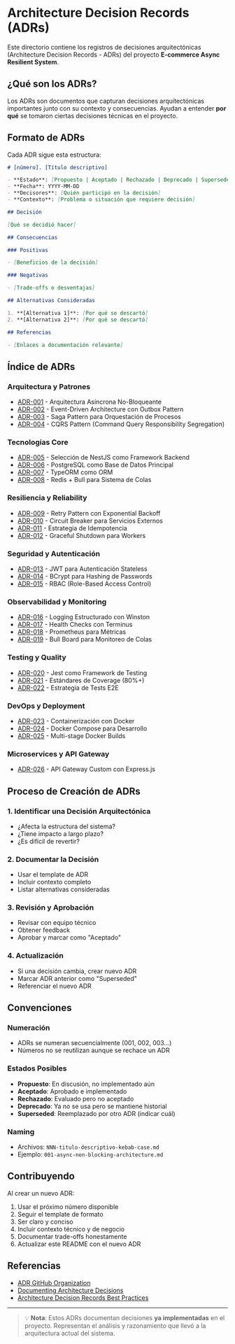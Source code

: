 # Architecture Decision Records (ADRs)

Este directorio contiene los registros de decisiones arquitectónicas (Architecture Decision Records - ADRs) del proyecto **E-commerce Async Resilient System**.

## ¿Qué son los ADRs?

Los ADRs son documentos que capturan decisiones arquitectónicas importantes junto con su contexto y consecuencias. Ayudan a entender **por qué** se tomaron ciertas decisiones técnicas en el proyecto.

## Formato de ADRs

Cada ADR sigue esta estructura:

```markdown
# [número]. [Título descriptivo]

- **Estado**: [Propuesto | Aceptado | Rechazado | Deprecado | Superseded]
- **Fecha**: YYYY-MM-DD
- **Decisores**: [Quién participó en la decisión]
- **Contexto**: [Problema o situación que requiere decisión]

## Decisión

[Qué se decidió hacer]

## Consecuencias

### Positivas

- [Beneficios de la decisión]

### Negativas

- [Trade-offs o desventajas]

## Alternativas Consideradas

1. **[Alternativa 1]**: [Por qué se descartó]
2. **[Alternativa 2]**: [Por qué se descartó]

## Referencias

- [Enlaces a documentación relevante]
```

## Índice de ADRs

### Arquitectura y Patrones

- [ADR-001](001-async-non-blocking-architecture.md) - Arquitectura Asíncrona No-Bloqueante
- [ADR-002](002-event-driven-outbox-pattern.md) - Event-Driven Architecture con Outbox Pattern
- [ADR-003](003-saga-pattern-orchestration.md) - Saga Pattern para Orquestación de Procesos
- [ADR-004](004-cqrs-pattern-implementation.md) - CQRS Pattern (Command Query Responsibility Segregation)

### Tecnologías Core

- [ADR-005](005-nestjs-framework-selection.md) - Selección de NestJS como Framework Backend
- [ADR-006](006-postgresql-database-choice.md) - PostgreSQL como Base de Datos Principal
- [ADR-007](007-typeorm-as-orm.md) - TypeORM como ORM
- [ADR-008](008-redis-bull-queue-system.md) - Redis + Bull para Sistema de Colas

### Resiliencia y Reliability

- [ADR-009](009-retry-pattern-exponential-backoff.md) - Retry Pattern con Exponential Backoff
- [ADR-010](010-circuit-breaker-pattern.md) - Circuit Breaker para Servicios Externos
- [ADR-011](011-idempotency-key-strategy.md) - Estrategia de Idempotencia
- [ADR-012](012-graceful-shutdown-mechanism.md) - Graceful Shutdown para Workers

### Seguridad y Autenticación

- [ADR-013](013-jwt-authentication-strategy.md) - JWT para Autenticación Stateless
- [ADR-014](014-password-hashing-bcrypt.md) - BCrypt para Hashing de Passwords
- [ADR-015](015-role-based-access-control.md) - RBAC (Role-Based Access Control)

### Observabilidad y Monitoring

- [ADR-016](016-structured-logging-winston.md) - Logging Estructurado con Winston
- [ADR-017](017-health-checks-terminus.md) - Health Checks con Terminus
- [ADR-018](018-prometheus-metrics-monitoring.md) - Prometheus para Métricas
- [ADR-019](019-bull-board-dashboard.md) - Bull Board para Monitoreo de Colas

### Testing y Quality

- [ADR-020](020-jest-testing-framework.md) - Jest como Framework de Testing
- [ADR-021](021-test-coverage-standards.md) - Estándares de Coverage (80%+)
- [ADR-022](022-e2e-testing-strategy.md) - Estrategia de Tests E2E

### DevOps y Deployment

- [ADR-023](023-docker-containerization.md) - Containerización con Docker
- [ADR-024](024-docker-compose-development.md) - Docker Compose para Desarrollo
- [ADR-025](025-multi-stage-docker-builds.md) - Multi-stage Docker Builds

### Microservices y API Gateway

- [ADR-026](026-api-gateway-express-custom.md) - API Gateway Custom con Express.js

## Proceso de Creación de ADRs

### 1. **Identificar una Decisión Arquitectónica**

- ¿Afecta la estructura del sistema?
- ¿Tiene impacto a largo plazo?
- ¿Es difícil de revertir?

### 2. **Documentar la Decisión**

- Usar el template de ADR
- Incluir contexto completo
- Listar alternativas consideradas

### 3. **Revisión y Aprobación**

- Revisar con equipo técnico
- Obtener feedback
- Aprobar y marcar como "Aceptado"

### 4. **Actualización**

- Si una decisión cambia, crear nuevo ADR
- Marcar ADR anterior como "Superseded"
- Referenciar el nuevo ADR

## Convenciones

### Numeración

- ADRs se numeran secuencialmente (001, 002, 003...)
- Números no se reutilizan aunque se rechace un ADR

### Estados Posibles

- **Propuesto**: En discusión, no implementado aún
- **Aceptado**: Aprobado e implementado
- **Rechazado**: Evaluado pero no aceptado
- **Deprecado**: Ya no se usa pero se mantiene historial
- **Superseded**: Reemplazado por otro ADR (indicar cuál)

### Naming

- Archivos: `NNN-titulo-descriptivo-kebab-case.md`
- Ejemplo: `001-async-non-blocking-architecture.md`

## Contribuyendo

Al crear un nuevo ADR:

1. Usar el próximo número disponible
2. Seguir el template de formato
3. Ser claro y conciso
4. Incluir contexto técnico y de negocio
5. Documentar trade-offs honestamente
6. Actualizar este README con el nuevo ADR

## Referencias

- [ADR GitHub Organization](https://adr.github.io/)
- [Documenting Architecture Decisions](https://cognitect.com/blog/2011/11/15/documenting-architecture-decisions)
- [Architecture Decision Records Best Practices](https://github.com/joelparkerhenderson/architecture-decision-record)

---

> 💡 **Nota**: Estos ADRs documentan decisiones **ya implementadas** en el proyecto. Representan el análisis y razonamiento que llevó a la arquitectura actual del sistema.
